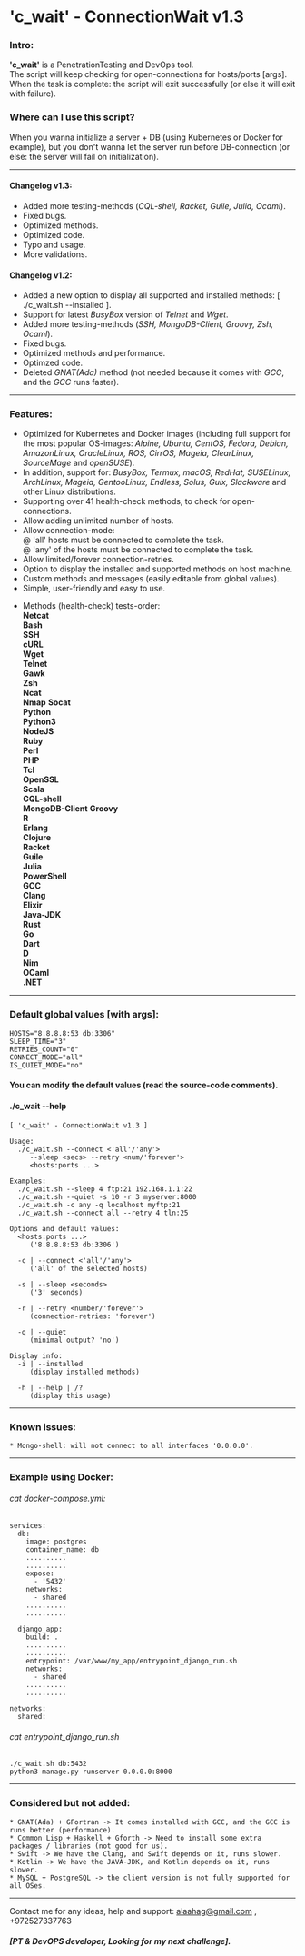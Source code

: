 # 'c_wait' - ConnectionWait v1.3

### Intro:  

**'c_wait'** is a PenetrationTesting and DevOps tool.  
The script will keep checking for open-connections for hosts/ports [args].  
When the task is complete: the script will exit successfully (or else it will exit with failure).  

### Where can I use this script?  
When you wanna initialize a server + DB (using Kubernetes or Docker for example), but you don't wanna let the server run before DB-connection (or else: the server will fail on initialization).  

--------------------

<h4>Changelog v1.3:</h4>  

- Added more testing-methods (_CQL-shell, Racket, Guile, Julia, Ocaml_).  
- Fixed bugs.  
- Optimized methods.  
- Optimized code.  
- Typo and usage.  
- More validations.  

<h4>Changelog v1.2:</h4>  

- Added a new option to display all supported and installed methods: [ ./c_wait.sh --installed ].  
- Support for latest _BusyBox_ version of _Telnet_ and _Wget_.  
- Added more testing-methods (_SSH, MongoDB-Client, Groovy, Zsh, Ocaml_).  
- Fixed bugs.  
- Optimized methods and performance.  
- Optimzed code.  
- Deleted _GNAT(Ada)_ method (not needed because it comes with _GCC_, and the _GCC_ runs faster).  

--------------------

### Features:  

- Optimized for Kubernetes and Docker images (including full support for the most popular OS-images: _Alpine, Ubuntu, CentOS, Fedora, Debian, AmazonLinux, OracleLinux, ROS, CirrOS, Mageia, ClearLinux, SourceMage_ and _openSUSE_).  
- In addition, support for: _BusyBox, Termux, macOS, RedHat, SUSELinux, ArchLinux, Mageia, GentooLinux, Endless, Solus, Guix, Slackware_ and other Linux distributions.  
- Supporting over 41 health-check methods, to check for open-connections.  
- Allow adding unlimited number of hosts.  
- Allow connection-mode:  
  @ 'all' hosts must be connected to complete the task.  
  @ 'any' of the hosts must be connected to complete the task.  
- Allow limited/forever connection-retries.  
- Option to display the installed and supported methods on host machine.
- Custom methods and messages (easily editable from global values).  
- Simple, user-friendly and easy to use.  

* Methods (health-check) tests-order:  
**Netcat**  
**Bash**  
**SSH**  
**cURL**  
**Wget**  
**Telnet**  
**Gawk**  
**Zsh**  
**Ncat**  
**Nmap** 
**Socat**  
**Python**  
**Python3**  
**NodeJS**  
**Ruby**  
**Perl**  
**PHP**  
**Tcl**  
**OpenSSL**  
**Scala**  
**CQL-shell**  
**MongoDB-Client** 
**Groovy**  
**R**  
**Erlang**  
**Clojure**  
**Racket**  
**Guile**  
**Julia**  
**PowerShell**  
**GCC**  
**Clang**  
**Elixir**  
**Java-JDK**  
**Rust**  
**Go**  
**Dart**  
**D**  
**Nim**  
**OCaml**  
**.NET**  

--------------------

### Default global values [with args]:  

```
HOSTS="8.8.8.8:53 db:3306"  
SLEEP_TIME="3"  
RETRIES_COUNT="0"  
CONNECT_MODE="all"  
IS_QUIET_MODE="no"  
```

<h4>You can modify the default values (read the source-code comments).</h4>  

<h4>./c_wait --help</h4>  

```
[ 'c_wait' - ConnectionWait v1.3 ]

Usage:
  ./c_wait.sh --connect <'all'/'any'>
     --sleep <secs> --retry <num/'forever'>
     <hosts:ports ...>

Examples:
  ./c_wait.sh --sleep 4 ftp:21 192.168.1.1:22
  ./c_wait.sh --quiet -s 10 -r 3 myserver:8000
  ./c_wait.sh -c any -q localhost myftp:21
  ./c_wait.sh --connect all --retry 4 tln:25

Options and default values:
  <hosts:ports ...>
     ('8.8.8.8:53 db:3306')

  -c | --connect <'all'/'any'>
     ('all' of the selected hosts)

  -s | --sleep <seconds>
     ('3' seconds)

  -r | --retry <number/'forever'>
     (connection-retries: 'forever')

  -q | --quiet
     (minimal output? 'no')

Display info:
  -i | --installed
     (display installed methods)

  -h | --help | /?
     (display this usage)
```
    
--------------------

<h3>Known issues:</h3>  

```
* Mongo-shell: will not connect to all interfaces '0.0.0.0'.
```

--------------------

### Example using Docker: 
<h6>cat docker-compose.yml:</h6>  

```
services:  
  db:  
    image: postgres  
    container_name: db  
    ..........  
    ..........  
    expose:  
      - '5432'
    networks:  
      - shared  
    ..........  
    ..........  

  django_app:  
    build: .  
    ..........  
    ..........  
    entrypoint: /var/www/my_app/entrypoint_django_run.sh  
    networks:  
      - shared  
    ..........  
    ..........  

networks:  
  shared:    
```

<h6>cat entrypoint_django_run.sh</h6>  

```
./c_wait.sh db:5432  
python3 manage.py runserver 0.0.0.0:8000  
```

--------------------

### Considered but not added: 

```
* GNAT(Ada) + GFortran -> It comes installed with GCC, and the GCC is runs better (performance).  
* Common Lisp + Haskell + Gforth -> Need to install some extra packages / libraries (not good for us).  
* Swift -> We have the Clang, and Swift depends on it, runs slower.  
* Kotlin -> We have the JAVA-JDK, and Kotlin depends on it, runs slower.  
* MySQL + PostgreSQL -> the client version is not fully supported for all OSes.  
```

--------------------

Contact me for any ideas, help and support: alaahag@gmail.com , +972527337763  
<h5>[PT & DevOPS developer, Looking for my next challenge].</h5>
